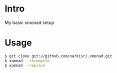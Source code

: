 # Intro

My basic xmonad setup


# Usage

```bash
$ git clone git://github.com/narkisr/.xmonad.git
$ xomnad --recompile
$ xomnad --replace
```


